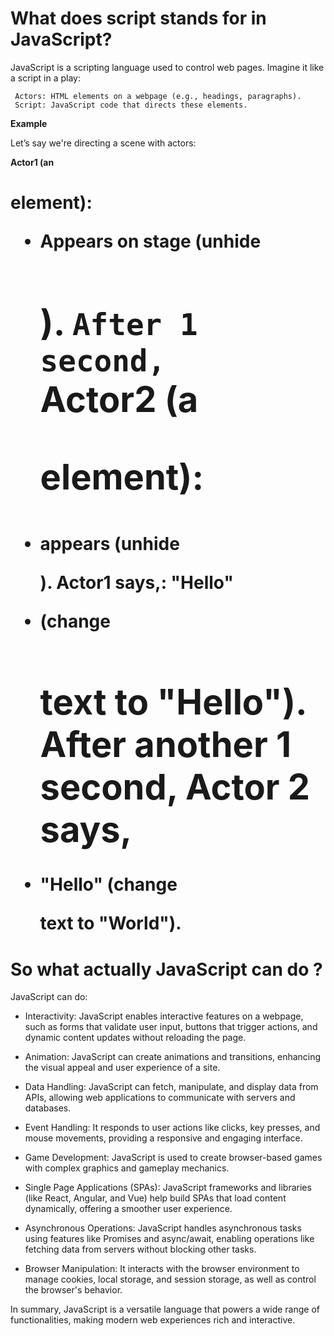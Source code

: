 # What does script stands for in JavaScript?

JavaScript is a scripting language used to control web pages. Imagine it like a script in a play:

   ``` 
    Actors: HTML elements on a webpage (e.g., headings, paragraphs).
    Script: JavaScript code that directs these elements.
```
**Example**

Let’s say we're directing a scene with actors:

**Actor1 (an <h1> element)**: 
- Appears on stage (unhide <h1>).
**`After 1 second,`**  
**Actor2 (a <p> element)**: 
- appears (unhide <p>).
**Actor1  says,**: "Hello" 
- (change <h1> text to "Hello").
**After another 1 second, Actor 2 says,** 
- "Hello" (change <p> text to "World").



# So what actually JavaScript can do ?
JavaScript can do:

- Interactivity: JavaScript enables interactive features on a webpage, such as forms that validate user input, buttons that trigger actions, and dynamic content updates without reloading the page.

- Animation: JavaScript can create animations and transitions, enhancing the visual appeal and user experience of a site.

- Data Handling: JavaScript can fetch, manipulate, and display data from APIs, allowing web applications to communicate with servers and databases.

- Event Handling: It responds to user actions like clicks, key presses, and mouse movements, providing a responsive and engaging interface.

- Game Development: JavaScript is used to create browser-based games with complex graphics and gameplay mechanics.

- Single Page Applications (SPAs): JavaScript frameworks and libraries (like React, Angular, and Vue) help build SPAs that load content dynamically, offering a smoother user experience.

- Asynchronous Operations: JavaScript handles asynchronous tasks using features like Promises and async/await, enabling operations like fetching data from servers without blocking other tasks.

- Browser Manipulation: It interacts with the browser environment to manage cookies, local storage, and session storage, as well as control the browser's behavior.

In summary, JavaScript is a versatile language that powers a wide range of functionalities, making modern web experiences rich and interactive. 